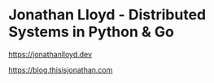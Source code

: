 # Jonathan Lloyd - Distributed Systems in Python & Go


https://jonathanlloyd.dev


https://blog.thisisjonathan.com